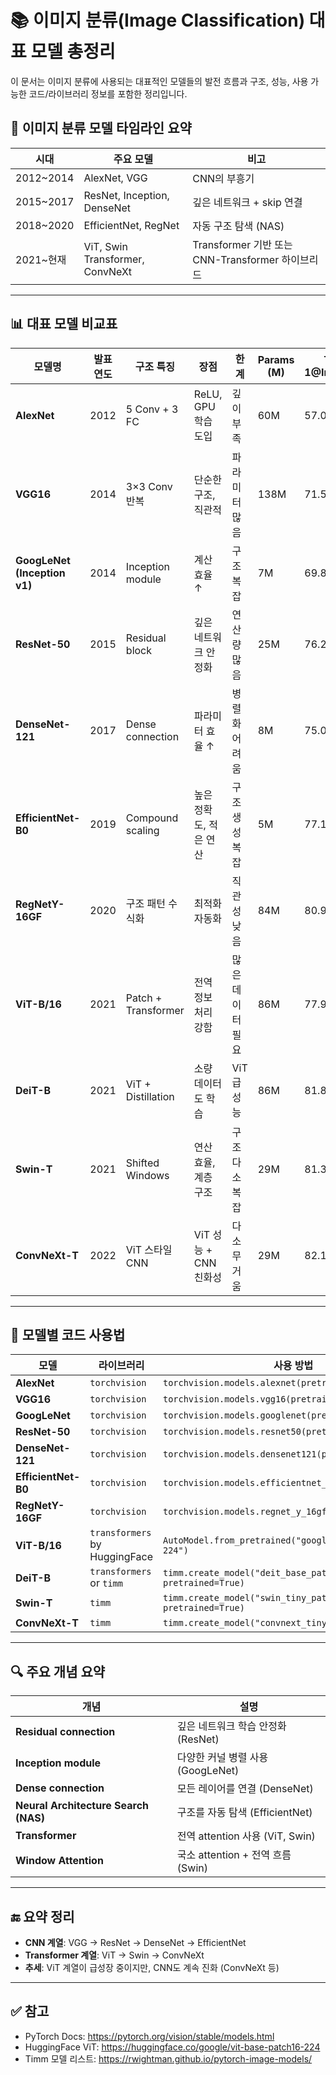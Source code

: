 
# 📚 이미지 분류(Image Classification) 대표 모델 총정리

이 문서는 이미지 분류에 사용되는 대표적인 모델들의 발전 흐름과 구조, 성능, 사용 가능한 코드/라이브러리 정보를 포함한 정리입니다.



## 🧭 이미지 분류 모델 타임라인 요약

| 시대 | 주요 모델 | 비고 |
|------|-----------|------|
| 2012~2014 | AlexNet, VGG | CNN의 부흥기 |
| 2015~2017 | ResNet, Inception, DenseNet | 깊은 네트워크 + skip 연결 |
| 2018~2020 | EfficientNet, RegNet | 자동 구조 탐색 (NAS) |
| 2021~현재 | ViT, Swin Transformer, ConvNeXt | Transformer 기반 또는 CNN-Transformer 하이브리드 |

---

## 📊 대표 모델 비교표

| 모델명 | 발표연도 | 구조 특징 | 장점 | 한계 | Params (M) | Top-1@ImageNet |
|--------|----------|------------|------|------|-------------|----------------|
| **AlexNet** | 2012 | 5 Conv + 3 FC | ReLU, GPU 학습 도입 | 깊이 부족 | 60M | 57.0% |
| **VGG16** | 2014 | 3×3 Conv 반복 | 단순한 구조, 직관적 | 파라미터 많음 | 138M | 71.5% |
| **GoogLeNet (Inception v1)** | 2014 | Inception module | 계산 효율 ↑ | 구조 복잡 | 7M | 69.8% |
| **ResNet-50** | 2015 | Residual block | 깊은 네트워크 안정화 | 연산량 많음 | 25M | 76.2% |
| **DenseNet-121** | 2017 | Dense connection | 파라미터 효율 ↑ | 병렬화 어려움 | 8M | 75.0% |
| **EfficientNet-B0** | 2019 | Compound scaling | 높은 정확도, 적은 연산 | 구조 생성 복잡 | 5M | 77.1% |
| **RegNetY-16GF** | 2020 | 구조 패턴 수식화 | 최적화 자동화 | 직관성 낮음 | 84M | 80.9% |
| **ViT-B/16** | 2021 | Patch + Transformer | 전역 정보 처리 강함 | 많은 데이터 필요 | 86M | 77.9% |
| **DeiT-B** | 2021 | ViT + Distillation | 소량 데이터도 학습 | ViT급 성능 | 86M | 81.8% |
| **Swin-T** | 2021 | Shifted Windows | 연산 효율, 계층 구조 | 구조 다소 복잡 | 29M | 81.3% |
| **ConvNeXt-T** | 2022 | ViT 스타일 CNN | ViT 성능 + CNN 친화성 | 다소 무거움 | 29M | 82.1% |

---

## 🔧 모델별 코드 사용법

| 모델 | 라이브러리 | 사용 방법 |
|------|------------|-----------|
| **AlexNet** | `torchvision` | `torchvision.models.alexnet(pretrained=True)` |
| **VGG16** | `torchvision` | `torchvision.models.vgg16(pretrained=True)` |
| **GoogLeNet** | `torchvision` | `torchvision.models.googlenet(pretrained=True)` |
| **ResNet-50** | `torchvision` | `torchvision.models.resnet50(pretrained=True)` |
| **DenseNet-121** | `torchvision` | `torchvision.models.densenet121(pretrained=True)` |
| **EfficientNet-B0** | `torchvision` | `torchvision.models.efficientnet_b0(pretrained=True)` |
| **RegNetY-16GF** | `torchvision` | `torchvision.models.regnet_y_16gf(pretrained=True)` |
| **ViT-B/16** | `transformers` by HuggingFace | `AutoModel.from_pretrained("google/vit-base-patch16-224")` |
| **DeiT-B** | `transformers` or `timm` | `timm.create_model("deit_base_patch16_224", pretrained=True)` |
| **Swin-T** | `timm` | `timm.create_model("swin_tiny_patch4_window7_224", pretrained=True)` |
| **ConvNeXt-T** | `timm` | `timm.create_model("convnext_tiny", pretrained=True)` |

---

## 🔍 주요 개념 요약

| 개념 | 설명 |
|------|------|
| **Residual connection** | 깊은 네트워크 학습 안정화 (ResNet) |
| **Inception module** | 다양한 커널 병렬 사용 (GoogLeNet) |
| **Dense connection** | 모든 레이어를 연결 (DenseNet) |
| **Neural Architecture Search (NAS)** | 구조를 자동 탐색 (EfficientNet) |
| **Transformer** | 전역 attention 사용 (ViT, Swin) |
| **Window Attention** | 국소 attention + 전역 흐름 (Swin) |

---

## 🔚 요약 정리

- **CNN 계열**: VGG → ResNet → DenseNet → EfficientNet
- **Transformer 계열**: ViT → Swin → ConvNeXt
- **추세**: ViT 계열이 급성장 중이지만, CNN도 계속 진화 (ConvNeXt 등)

---



## ✅ 참고

- PyTorch Docs: https://pytorch.org/vision/stable/models.html
- HuggingFace ViT: https://huggingface.co/google/vit-base-patch16-224
- Timm 모델 리스트: https://rwightman.github.io/pytorch-image-models/

